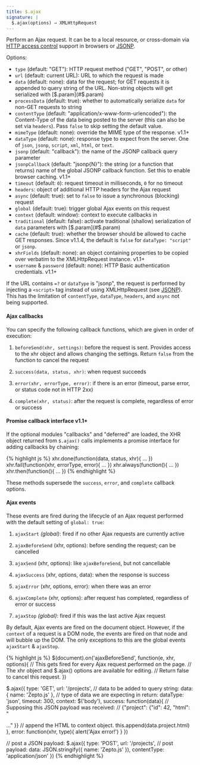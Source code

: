```yaml
---
title: $.ajax
signature: |
  $.ajax(options) ⇒ XMLHttpRequest
---
```


Perform an Ajax request. It can be to a local resource, or cross-domain via
[HTTP access control][CORS] support in browsers or [JSONP][].

Options:

* `type` (default: "GET"): HTTP request method ("GET", "POST", or other)
* `url` (default: current URL): URL to which the request is made
* `data` (default: none): data for the request; for GET requests it is appended
  to query string of the URL. Non-string objects will get serialized with
  [$.param](#$.param)
* `processData` (default: true): whether to automatically serialize `data` for
  non-GET requests to string
* `contentType` (default: "application/x-www-form-urlencoded"): the Content-Type
  of the data being posted to the server (this can also be set via `headers`).
  Pass `false` to skip setting the default value.
* `mimeType` (default: none): override the MIME type of the response.
  <span class=version>v1.1+</span>
* `dataType` (default: none): response type to expect from the server. One of
  `json`, `jsonp`, `script`, `xml`, `html`, or `text`.
* `jsonp` (default: "callback"): the name of the JSONP callback query parameter
* `jsonpCallback` (default: "jsonp{N}"): the string (or a function that returns)
  name of the global JSONP callback function. Set this to enable browser caching.
  <span class=version>v1.1+</span>
* `timeout` (default: `0`): request timeout in milliseconds, `0` for no timeout
* `headers`: object of additional HTTP headers for the Ajax request
* `async` (default: true): set to `false` to issue a synchronous (blocking) request 
* `global` (default: true): trigger global Ajax events on this request
* `context` (default: window): context to execute callbacks in
* `traditional` (default: false): activate traditional (shallow) serialization
  of `data` parameters with [$.param](#$.param)
* `cache` (default: true): whether the browser should be allowed to cache GET responses.
  Since <span class=version>v1.1.4</span>, the default is `false` for
  `dataType: "script"` or `jsonp`.
* `xhrFields` (default: none): an object containing properties to be copied over
  verbatim to the XMLHttpRequest instance.
  <span class=version>v1.1+</span>
* `username` & `password` (default: none): HTTP Basic authentication credentials.
  <span class=version>v1.1+</span>

If the URL contains `=?` or `dataType` is "jsonp", the request is performed
by injecting a `<script>` tag instead of using XMLHttpRequest (see [JSONP][]).
This has the limitation of `contentType`, `dataType`, `headers`, and `async` not
being supported.

#### Ajax callbacks

You can specify the following callback functions, which are given in order of execution:

1. `beforeSend(xhr, settings)`: before the request is sent. Provides access to
    the xhr object and allows changing the settings.
    Return `false` from the function to cancel the request

2. `success(data, status, xhr)`: when request succeeds

3. `error(xhr, errorType, error)`: if there is an error (timeout, parse error,
   or status code not in HTTP 2xx)

4. `complete(xhr, status)`: after the request is complete, regardless of error
   or success

#### Promise callback interface <span class=version>v1.1+</span>

If the optional modules "callbacks" and "deferred" are loaded, the XHR object
returned from `$.ajax()` calls implements a promise interface for adding
callbacks by chaining:

{% highlight js %}
xhr.done(function(data, status, xhr){ ... })
xhr.fail(function(xhr, errorType, error){ ... })
xhr.always(function(){ ... })
xhr.then(function(){ ... })
{% endhighlight %}

These methods supersede the `success`, `error`, and `complete` callback options.

#### Ajax events

These events are fired during the lifecycle of an Ajax request performed with
the default setting of `global: true`:

1. `ajaxStart` <i>(global)</i>: fired if no other Ajax requests are currently
   active

2. `ajaxBeforeSend` (xhr, options): before sending the request; can be
   cancelled

3. `ajaxSend` (xhr, options): like `ajaxBeforeSend`, but not cancellable

5. `ajaxSuccess` (xhr, options, data): when the response is success

4. `ajaxError` (xhr, options, error): when there was an error

6. `ajaxComplete` (xhr, options): after request has completed, regardless
   of error or success

7. `ajaxStop` <i>(global)</i>: fired if this was the last active Ajax request

By default, Ajax events are fired on the document object. However, if the
`context` of a request is a DOM node, the events are fired on that node and will
bubble up the DOM. The only exceptions to this are the global events `ajaxStart`
& `ajaxStop`.

{% highlight js %}
$(document).on('ajaxBeforeSend', function(e, xhr, options){
  // This gets fired for every Ajax request performed on the page.
  // The xhr object and $.ajax() options are available for editing.
  // Return false to cancel this request.
})

$.ajax({
  type: 'GET',
  url: '/projects',
  // data to be added to query string:
  data: { name: 'Zepto.js' },
  // type of data we are expecting in return:
  dataType: 'json',
  timeout: 300,
  context: $('body'),
  success: function(data){
    // Supposing this JSON payload was received:
    //   {"project": {"id": 42, "html": "<div>..." }}
    // append the HTML to context object.
    this.append(data.project.html)
  },
  error: function(xhr, type){
    alert('Ajax error!')
  }
})

// post a JSON payload:
$.ajax({
  type: 'POST',
  url: '/projects',
  // post payload:
  data: JSON.stringify({ name: 'Zepto.js' }),
  contentType: 'application/json'
})
{% endhighlight %}


  [cors]: https://developer.mozilla.org/en/http_access_control
  [jsonp]: http://json-p.org
